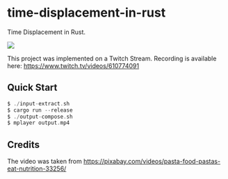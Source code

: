 # time-displacement-in-rust

Time Displacement in Rust.

![](./demo.gif)

This project was implemented on a Twitch Stream. Recording is available here: https://www.twitch.tv/videos/610774091

## Quick Start

```c
$ ./input-extract.sh
$ cargo run --release
$ ./output-compose.sh
$ mplayer output.mp4
```

## Credits

The video was taken from https://pixabay.com/videos/pasta-food-pastas-eat-nutrition-33256/
